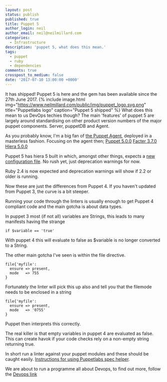 ```yaml
---
layout: post
status: publish
published: true
title: Puppet 5
author_login: neil
author_email: neil@neilmillard.com
categories:
  - Infrastructure
description: 'puppet 5, what does this mean.'
tags:
  - puppet
  - ruby
  - dependencies
comments: true
crosspost_to_medium: false
date: '2017-07-10 13:00:00 +0000'
---
```

It has shipped! Puppet 5 is here and the gem has been available since the 27th June 2017.
{% include image.html
      img="https://www.neilmillard.com/public/img/puppet_logo.svg.png"
      title="Puppetlabs logo"
      caption="Puppet 5 shipped" %}
What does this mean to us DevOps techies though?
The main 'features' of puppet 5 are largely around standardising on other product version numbers of the major puppet components. Server, puppetDB and Agent.

As you probably know, I'm a big fan of [the Puppet Agent](https://docs.puppet.com/puppet/), deployed in a masterless fashion. Focusing on the agent then;
[Puppet 5.0.0](https://docs.puppet.com/puppet/)
[Facter 3.7.0](https://docs.puppet.com/facter/3.7/release_notes.html#facter-370)
[Hiera 5.0.0](https://docs.puppet.com/puppet/5.0/hiera_migrate.html)

Puppet 5 has hiera 5 built in which, amongst other things, expects a [new configuration file](https://docs.puppet.com/puppet/5.0/hiera_migrate_v3_yaml.html).
No rush yet, just deprecation warnings for now.

Ruby 2.4 is now expected and deprecation warnings will show if 2.2 or older is running.

Now these are just the differences from Puppet 4. If you haven't updated from Puppet 3, the curve is a bit steeper.

Running your code through the linters is usually enough to get Puppet 4 compliant code and the main gotcha is about data types.

In puppet 3 most (if not all) variables are Strings, this leads to many manifests having the strange
```puppet
if $variable == 'true'
```
With puppet 4 this will evaluate to false as $variable is no longer converted to a String.

The other main gotcha I've seen is within the file directive.
```puppet
file{'myfile':
  ensure => present,
  mode   => 755
}
```
Fortunately the linter will pick this up also and tell you that the filemode needs to be enclosed in a string
```puppet
file{'myfile':
  ensure => present,
  mode   => '0755'
}
```
Puppet then interprets this correctly.

The real killer is that empty variables in puppet 4 are evaluated as false.
This can create havok if your code checks rely on a non-empty string returning true.

In short run a linter against your puppet modules and these should be caught easily.
[Instructions for using Puppetlabs spec helper](https://github.com/puppetlabs/puppetlabs_spec_helper).

We are about to run a programme all about Devops, to find out more, follow the [Devops link](https://neilmillard.com?source=blog20170710)

